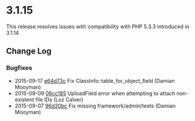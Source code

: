 # 3.1.15

This release resolves issues with compatibility with PHP 5.3.3 introduced in 3.1.14

<!--- Changes below this line will be automatically regenerated -->

## Change Log

### Bugfixes

 * 2015-09-17 [e64d73c](https://github.com/silverstripe/silverstripe-framework/commit/e64d73c1f741399412b6015f6602ed707b2e9778) Fix ClassInfo::table_for_object_field (Damian Mooyman)
 * 2015-09-09 [06cc185](https://github.com/silverstripe/silverstripe-framework/commit/06cc18526a1f63b8bb16809e23f2eb17ade7a85e) UploadField error when attempting to attach non-existent file IDs (Loz Calver)
 * 2015-09-07 [96d20bc](https://github.com/silverstripe/silverstripe-framework/commit/96d20bc1809c731e3e78b7c5248282c8771f3097) Fix missing framework/admin/tests (Damian Mooyman)
